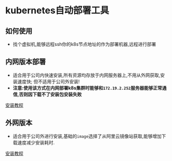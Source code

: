 # kubernetes自动部署工具

## 如何使用
* 找个虚拟机,能够远程ssh你的k8s节点地址的作为部署机器,远程进行部署

## 内网版本部署

* 适合用于公司内快速安装,所有资源均存放于内网服务器上,不用从外网获取,安装速度快; 但不适用于公司外安装!
* **注意:使用该方式在内网部署k8s集群时能够和`172.19.2.252`服务器能够正常通信,否则因下载不了安装包安装失败**

[安装教程](http://git.tophc.top/kubernetes/kubernetes-setup-tools/tree/intranet)

## 外网版本

* 适合用于公司外进行安装,基础的`image`选择了从阿里云镜像站获取,能够增加下载速度减少安装耗时.

[安装教程](http://git.tophc.top/kubernetes/kubernetes-setup-tools/tree/global)


